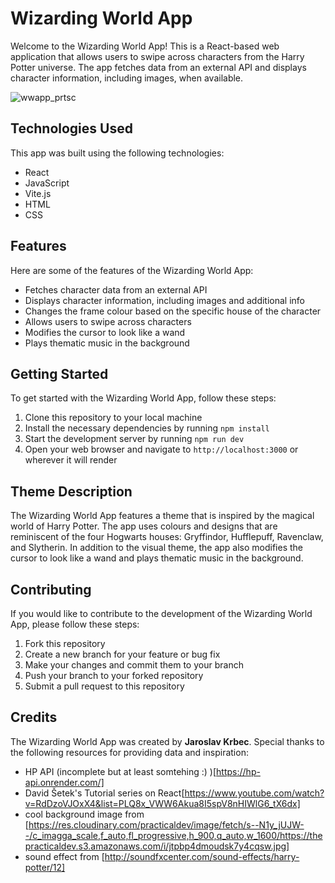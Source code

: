 # Wizarding World App

Welcome to the Wizarding World App! This is a React-based web application that allows users to swipe across characters from the Harry Potter universe. The app fetches data from an external API and displays character information, including images, when available.

![wwapp_prtsc](https://user-images.githubusercontent.com/84323393/219407601-e39a5b7e-b389-4de5-9e70-17861476a072.png)


## Technologies Used

This app was built using the following technologies:

- React
- JavaScript
- Vite.js
- HTML
- CSS

## Features

Here are some of the features of the Wizarding World App:

- Fetches character data from an external API
- Displays character information, including images and additional info
- Changes the frame colour based on the specific house of the character
- Allows users to swipe across characters
- Modifies the cursor to look like a wand
- Plays thematic music in the background

## Getting Started

To get started with the Wizarding World App, follow these steps:

1. Clone this repository to your local machine
2. Install the necessary dependencies by running `npm install`
3. Start the development server by running `npm run dev`
4. Open your web browser and navigate to `http://localhost:3000` or wherever it will render

## Theme Description

The Wizarding World App features a theme that is inspired by the magical world of Harry Potter. The app uses colours and designs that are reminiscent of the four Hogwarts houses: Gryffindor, Hufflepuff, Ravenclaw, and Slytherin. In addition to the visual theme, the app also modifies the cursor to look like a wand and plays thematic music in the background.

## Contributing

If you would like to contribute to the development of the Wizarding World App, please follow these steps:

1. Fork this repository
2. Create a new branch for your feature or bug fix
3. Make your changes and commit them to your branch
4. Push your branch to your forked repository
5. Submit a pull request to this repository

## Credits

The Wizarding World App was created by <b>Jaroslav Krbec</b>. Special thanks to the following resources for providing data and inspiration:

- HP API (incomplete but at least somtehing :) )[https://hp-api.onrender.com/]
- David Šetek's Tutorial series on React[https://www.youtube.com/watch?v=RdDzoVJOxX4&list=PLQ8x_VWW6Akua8I5spV8nHIWlG6_tX6dx]
- cool background image from [https://res.cloudinary.com/practicaldev/image/fetch/s--N1y_jUJW--/c_imagga_scale,f_auto,fl_progressive,h_900,q_auto,w_1600/https://thepracticaldev.s3.amazonaws.com/i/jtpbp4dmoudsk7y4cqsw.jpg]
- sound effect from [http://soundfxcenter.com/sound-effects/harry-potter/12]
